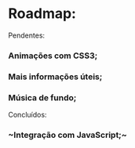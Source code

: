 # Roadmap:

Pendentes:

### Animações com CSS3;
### Mais informações úteis;
### Música de fundo;

Concluídos:

### ~Integração com JavaScript;~
